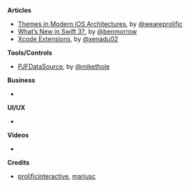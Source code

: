 
**Articles**

* [Themes in Modern iOS Architectures](http://blog.prolificinteractive.com/2016/06/10/themes-in-modern-ios-architectures/), by [@weareprolific](https://twitter.com/weareprolific)
* [What’s New in Swift 3?](https://www.raywenderlich.com/135655/whats-new-swift-3), by [@benmorrow](https://twitter.com/benmorrow)
* [Xcode Extensions](http://www.russbishop.net/xcode-extensions), by [@xenadu02](https://twitter.com/xenadu02)

**Tools/Controls**

* [PJFDataSource](https://github.com/square/PJFDataSource), by [@mikethole](https://twitter.com/mikethole)

**Business**

*

**UI/UX**

*

**Videos**

*

**Credits**

* [prolificinteractive](https://github.com/prolificinteractive), [mariusc](https://github.com/mariusc)

